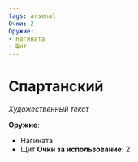 ```yaml
---
tags: arsenal
Очки: 2
Оружие:
- Нагината
- Щит
---
```


# Спартанский

*Художественный текст*

**Оружие**:
- Нагината
- Щит
**Очки за использование**: 2